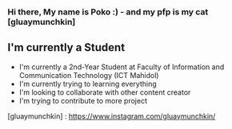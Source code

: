 ### Hi there, My name is Poko :) - and my pfp is my cat [gluaymunchkin]

## I'm currently a Student
- I'm currently a 2nd-Year Student at Faculty of Information and Communication Technology (ICT Mahidol)
- I'm currently trying to learning everything 
- I'm looking to collaborate with other content creator
- I'm trying to contribute to more project


[gluaymunchkin] : https://www.instagram.com/gluaymunchkin/

